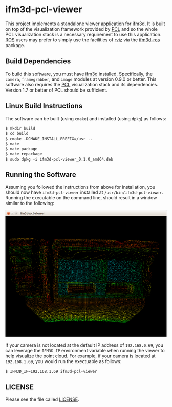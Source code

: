
ifm3d-pcl-viewer
================

This project implements a standalone viewer application for
[ifm3d](https://github.com/lovepark/ifm3d). It is built on top of the
visualization framework provided by [PCL](http://pointclouds.org/) and so the
whole PCL visualization stack is a necessary requirement to use this
application. [ROS](http://www.ros.org/) users may prefer to simply use the
facilities of [rviz](http://wiki.ros.org/rviz) via the
[ifm3d-ros](https://github.com/lovepark/ifm3d-ros) package.

Build Dependencies
------------------

To build this software, you must have
[ifm3d](https://github.com/lovepark/ifm3d) installed. Specifically, the
`camera`, `framegrabber`, and `image` modules at version 0.9.0 or better. This
software also requires the [PCL](http://pointclouds.org/) visualization stack
and its dependencies. Version 1.7 or better of PCL should be sufficient.


Linux Build Instructions
------------------------

The software can be built (using `cmake`) and installed (using `dpkg`) as follows:

```
$ mkdir build
$ cd build
$ cmake -DCMAKE_INSTALL_PREFIX=/usr ..
$ make
$ make package
$ make repackage
$ sudo dpkg -i ifm3d-pcl-viewer_0.1.0_amd64.deb
```

Running the Software
--------------------

Assuming you followed the instructions from above for installation, you should
now have `ifm3d-pcl-viewer` installed at `/usr/bin/ifm3d-pcl-viewer`. Running
the executable on the command line, should result in a window similar to the
following:

![viewer](doc/figures/ifm3d_viewer.png)

If your camera is not located at the default IP address of `192.168.0.69`, you
can leverage the `IFM3D_IP` environment variable when running the viewer to
help visualize the point cloud. For example, if your camera is located at
`192.168.1.69`, you would run the exectuable as follows:

```
$ IFM3D_IP=192.168.1.69 ifm3d-pcl-viewer
```

LICENSE
-------
Please see the file called [LICENSE](LICENSE).
